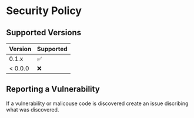 # Security Policy

## Supported Versions

| Version | Supported          |
| ------- | ------------------ |
| 0.1.x   | :white_check_mark: |
| < 0.0.0 | :x:                |

## Reporting a Vulnerability

If a vulnerability or malicouse code is discovered create an issue discribing what was discovered.
